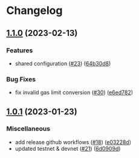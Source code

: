 # Changelog

## [1.1.0](https://github.com/sygmaprotocol/sygma-fee-oracle/compare/v1.0.1...v1.1.0) (2023-02-13)


### Features

* shared configuration ([#23](https://github.com/sygmaprotocol/sygma-fee-oracle/issues/23)) ([64b30d8](https://github.com/sygmaprotocol/sygma-fee-oracle/commit/64b30d833ba70157d434d61e12af90ace285989e))


### Bug Fixes

* fix invalid gas limit conversion ([#30](https://github.com/sygmaprotocol/sygma-fee-oracle/issues/30)) ([e6ed782](https://github.com/sygmaprotocol/sygma-fee-oracle/commit/e6ed782f53b475fd86b4771438ff52b535581b2b))

## [1.0.1](https://github.com/sygmaprotocol/sygma-fee-oracle/compare/v1.0.0...v1.0.1) (2023-01-23)


### Miscellaneous

* add release github workflows ([#18](https://github.com/sygmaprotocol/sygma-fee-oracle/issues/18)) ([e03228d](https://github.com/sygmaprotocol/sygma-fee-oracle/commit/e03228d1b3b31b4d0f2a3f17c541f74615f6f3ef))
* updated testnet & devnet ([#21](https://github.com/sygmaprotocol/sygma-fee-oracle/issues/21)) ([6d0909d](https://github.com/sygmaprotocol/sygma-fee-oracle/commit/6d0909dfdf15b763b054ff9d982f0eb5c30b8f9c))
